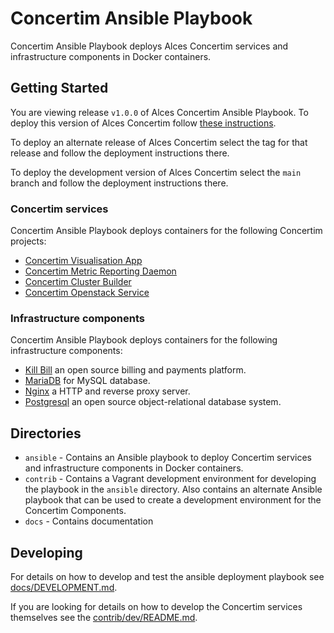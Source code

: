 # Concertim Ansible Playbook

Concertim Ansible Playbook deploys Alces Concertim services and infrastructure
components in Docker containers.

## Getting Started

You are viewing release `v1.0.0` of Alces Concertim Ansible Playbook.
To deploy this version of Alces Concertim follow [these
instructions](ansible/README.md).

To deploy an alternate release of Alces Concertim select the tag for that
release and follow the deployment instructions there.

To deploy the development version of Alces Concertim select the `main` branch
and follow the deployment instructions there.

### Concertim services

Concertim Ansible Playbook deploys containers for the following Concertim projects:

* [Concertim Visualisation App](https://github.com/alces-flight/concertim-ct-visualisation-app)
* [Concertim Metric Reporting Daemon](https://github.com/alces-flight/concertim-metric-reporting-daemon)
* [Concertim Cluster Builder](https://github.com/alces-flight/concertim-cluster-builder)
* [Concertim Openstack Service](https://github.com/alces-flight/concertim-openstack-service)

### Infrastructure components

Concertim Ansible Playbook deploys containers for the following infrastructure components:

* [Kill Bill](https://killbill.io/) an open source billing and payments platform.
* [MariaDB](https://mariadb.com/) for MySQL database.
* [Nginx](https://nginx.org/) a HTTP and reverse proxy server.
* [Postgresql](https://www.postgresql.org/) an open source object-relational database system.

## Directories

* `ansible` - Contains an Ansible playbook to deploy Concertim services and
infrastructure components in Docker containers.
* `contrib` - Contains a Vagrant development environment for developing the playbook in the `ansible` directory.  Also contains
an alternate Ansible playbook that can be used to create a development
environment for the Concertim Components.
* `docs` - Contains documentation

## Developing

For details on how to develop and test the ansible deployment playbook see
[docs/DEVELOPMENT.md](docs/DEVELOPMENT.md).

If you are looking for details on how to develop the Concertim services
themselves see the [contrib/dev/README.md](contrib/dev/README.md).
